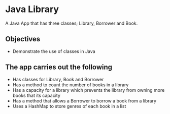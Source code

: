 # Java Library
A Java App that has three classes; Library, Borrower and Book. 

## Objectives
* Demonstrate the use of classes in Java

## The app carries out the following
* Has classes for Library, Book and Borrower
* Has a method to count the number of books in a library
* Has a capacity for a library which prevents the library from owning more books that its capacity
* Has a method that allows a Borrower to borrow a book from a library
* Uses a HashMap to store genres of each book in a list
